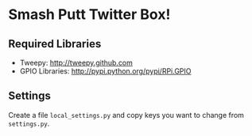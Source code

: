 # Smash Putt Twitter Box!

## Required Libraries
 * Tweepy: http://tweepy.github.com
 * GPIO Libraries:  http://pypi.python.org/pypi/RPi.GPIO

## Settings
Create a file `local_settings.py` and copy keys you want to change from `settings.py`.